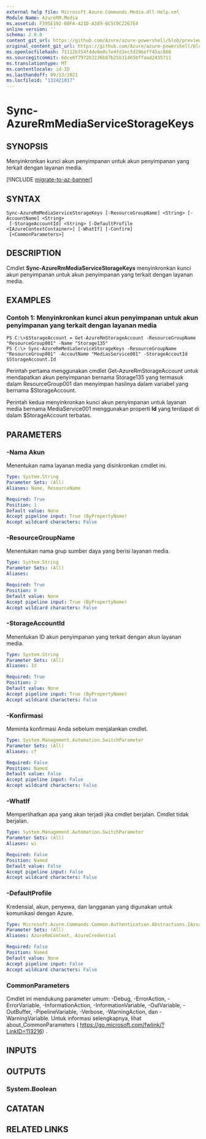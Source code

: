 ```yaml
---
external help file: Microsoft.Azure.Commands.Media.dll-Help.xml
Module Name: AzureRM.Media
ms.assetid: F395E192-80FA-421D-A389-8C5C0C2267E4
online version: ''
schema: 2.0.0
content_git_url: https://github.com/Azure/azure-powershell/blob/preview/src/ResourceManager/Media/Commands.Media/help/Sync-AzureRmMediaServiceStorageKeys.md
original_content_git_url: https://github.com/Azure/azure-powershell/blob/preview/src/ResourceManager/Media/Commands.Media/help/Sync-AzureRmMediaServiceStorageKeys.md
ms.openlocfilehash: 71112bf54f4de8e0c7e4fd1ecfd296eff45ac868
ms.sourcegitcommit: 6dce6f7972b2236b87b25b31465bffaad2435711
ms.translationtype: MT
ms.contentlocale: id-ID
ms.lasthandoff: 09/13/2021
ms.locfileid: "132421017"
---
```

# Sync-AzureRmMediaServiceStorageKeys

## SYNOPSIS
Menyinkronkan kunci akun penyimpanan untuk akun penyimpanan yang terkait dengan layanan media.

[!INCLUDE [migrate-to-az-banner](../../includes/migrate-to-az-banner.md)]

## SYNTAX

```
Sync-AzureRmMediaServiceStorageKeys [-ResourceGroupName] <String> [-AccountName] <String>
 [-StorageAccountId] <String> [-DefaultProfile <IAzureContextContainer>] [-WhatIf] [-Confirm]
 [<CommonParameters>]
```

## DESCRIPTION
Cmdlet **Sync-AzureRmMediaServiceStorageKeys** menyinkronkan kunci akun penyimpanan untuk akun penyimpanan yang terkait dengan layanan media.

## EXAMPLES

### Contoh 1: Menyinkronkan kunci akun penyimpanan untuk akun penyimpanan yang terkait dengan layanan media
```
PS C:\>$StorageAccount = Get-AzureRmStorageAccount -ResourceGroupName "ResourceGroup001" -Name "Storage135"
PS C:\> Sync-AzureRmMediaServiceStorageKeys -ResourceGroupName "ResourceGroup001" -AccoutName "MediasService001" -StorageAccoutId $StorageAccount.Id
```

Perintah pertama menggunakan cmdlet Get-AzureRmStorageAccount untuk mendapatkan akun penyimpanan bernama Storage135 yang termasuk dalam ResourceGroup001 dan menyimpan hasilnya dalam variabel yang bernama $StorageAccount.

Perintah kedua menyinkronkan kunci akun penyimpanan untuk layanan media bernama MediaService001 menggunakan properti **Id** yang terdapat di dalam $StorageAccount terbatas.

## PARAMETERS

### -Nama Akun
Menentukan nama layanan media yang disinkronkan cmdlet ini.

```yaml
Type: System.String
Parameter Sets: (All)
Aliases: Name, ResourceName

Required: True
Position: 1
Default value: None
Accept pipeline input: True (ByPropertyName)
Accept wildcard characters: False
```

### -ResourceGroupName
Menentukan nama grup sumber daya yang berisi layanan media.

```yaml
Type: System.String
Parameter Sets: (All)
Aliases: 

Required: True
Position: 0
Default value: None
Accept pipeline input: True (ByPropertyName)
Accept wildcard characters: False
```

### -StorageAccountId
Menentukan ID akun penyimpanan yang terkait dengan akun layanan media.

```yaml
Type: System.String
Parameter Sets: (All)
Aliases: Id

Required: True
Position: 2
Default value: None
Accept pipeline input: True (ByPropertyName)
Accept wildcard characters: False
```

### -Konfirmasi
Meminta konfirmasi Anda sebelum menjalankan cmdlet.

```yaml
Type: System.Management.Automation.SwitchParameter
Parameter Sets: (All)
Aliases: cf

Required: False
Position: Named
Default value: False
Accept pipeline input: False
Accept wildcard characters: False
```

### -WhatIf
Memperlihatkan apa yang akan terjadi jika cmdlet berjalan.
Cmdlet tidak berjalan.

```yaml
Type: System.Management.Automation.SwitchParameter
Parameter Sets: (All)
Aliases: wi

Required: False
Position: Named
Default value: False
Accept pipeline input: False
Accept wildcard characters: False
```

### -DefaultProfile
Kredensial, akun, penyewa, dan langganan yang digunakan untuk komunikasi dengan Azure.

```yaml
Type: Microsoft.Azure.Commands.Common.Authentication.Abstractions.IAzureContextContainer
Parameter Sets: (All)
Aliases: AzureRmContext, AzureCredential

Required: False
Position: Named
Default value: None
Accept pipeline input: False
Accept wildcard characters: False
```

### CommonParameters
Cmdlet ini mendukung parameter umum: -Debug, -ErrorAction, -ErrorVariable, -InformationAction, -InformationVariable, -OutVariable, -OutBuffer, -PipelineVariable, -Verbose, -WarningAction, dan -WarningVariable. Untuk informasi selengkapnya, lihat about_CommonParameters ( https://go.microsoft.com/fwlink/?LinkID=113216) .

## INPUTS

## OUTPUTS

### System.Boolean

## CATATAN

## RELATED LINKS

